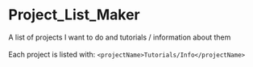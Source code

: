 # Project_List_Maker

A list of projects I want to do and tutorials / information about them <br><br>
Each project is listed with: ```<projectName>Tutorials/Info</projectName>```

